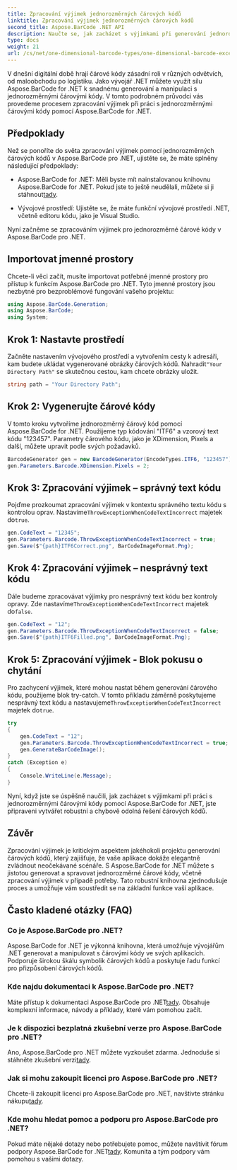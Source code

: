 ```yaml
---
title: Zpracování výjimek jednorozměrných čárových kódů
linktitle: Zpracování výjimek jednorozměrných čárových kódů
second_title: Aspose.BarCode .NET API
description: Naučte se, jak zacházet s výjimkami při generování jednorozměrných čárových kódů pomocí Aspose.BarCode for .NET. Tento průvodce krok za krokem zajišťuje řešení čárových kódů odolné proti chybám. Začněte hned!
type: docs
weight: 21
url: /cs/net/one-dimensional-barcode-types/one-dimensional-barcode-exception-handling/
---
```


V dnešní digitální době hrají čárové kódy zásadní roli v různých odvětvích, od maloobchodu po logistiku. Jako vývojář .NET můžete využít sílu Aspose.BarCode for .NET k snadnému generování a manipulaci s jednorozměrnými čárovými kódy. V tomto podrobném průvodci vás provedeme procesem zpracování výjimek při práci s jednorozměrnými čárovými kódy pomocí Aspose.BarCode for .NET.

## Předpoklady

Než se ponoříte do světa zpracování výjimek pomocí jednorozměrných čárových kódů v Aspose.BarCode pro .NET, ujistěte se, že máte splněny následující předpoklady:

-  Aspose.BarCode for .NET: Měli byste mít nainstalovanou knihovnu Aspose.BarCode for .NET. Pokud jste to ještě neudělali, můžete si ji stáhnout[tady](https://releases.aspose.com/barcode/net/).

- Vývojové prostředí: Ujistěte se, že máte funkční vývojové prostředí .NET, včetně editoru kódu, jako je Visual Studio.

Nyní začněme se zpracováním výjimek pro jednorozměrné čárové kódy v Aspose.BarCode pro .NET.

## Importovat jmenné prostory

Chcete-li věci začít, musíte importovat potřebné jmenné prostory pro přístup k funkcím Aspose.BarCode pro .NET. Tyto jmenné prostory jsou nezbytné pro bezproblémové fungování vašeho projektu:

```csharp
using Aspose.BarCode.Generation;
using Aspose.BarCode;
using System;
```

## Krok 1: Nastavte prostředí

 Začněte nastavením vývojového prostředí a vytvořením cesty k adresáři, kam budete ukládat vygenerované obrázky čárových kódů. Nahradit`"Your Directory Path"` se skutečnou cestou, kam chcete obrázky uložit.

```csharp
string path = "Your Directory Path";
```

## Krok 2: Vygenerujte čárové kódy

V tomto kroku vytvoříme jednorozměrný čárový kód pomocí Aspose.BarCode for .NET. Použijeme typ kódování "ITF6" a vzorový text kódu "123457". Parametry čárového kódu, jako je XDimension, Pixels a další, můžete upravit podle svých požadavků.

```csharp
BarcodeGenerator gen = new BarcodeGenerator(EncodeTypes.ITF6, "123457");
gen.Parameters.Barcode.XDimension.Pixels = 2;
```

## Krok 3: Zpracování výjimek – správný text kódu

Pojďme prozkoumat zpracování výjimek v kontextu správného textu kódu s kontrolou oprav. Nastavíme`ThrowExceptionWhenCodeTextIncorrect` majetek do`true`.

```csharp
gen.CodeText = "12345";
gen.Parameters.Barcode.ThrowExceptionWhenCodeTextIncorrect = true;
gen.Save($"{path}ITF6Correct.png", BarCodeImageFormat.Png);
```

## Krok 4: Zpracování výjimek – nesprávný text kódu

 Dále budeme zpracovávat výjimky pro nesprávný text kódu bez kontroly opravy. Zde nastavíme`ThrowExceptionWhenCodeTextIncorrect` majetek do`false`.

```csharp
gen.CodeText = "12";
gen.Parameters.Barcode.ThrowExceptionWhenCodeTextIncorrect = false;
gen.Save($"{path}ITF6Filled.png", BarCodeImageFormat.Png);
```

## Krok 5: Zpracování výjimek - Blok pokusu o chytání

 Pro zachycení výjimek, které mohou nastat během generování čárového kódu, použijeme blok try-catch. V tomto příkladu záměrně poskytujeme nesprávný text kódu a nastavujeme`ThrowExceptionWhenCodeTextIncorrect` majetek do`true`.

```csharp
try
{
    gen.CodeText = "12";
    gen.Parameters.Barcode.ThrowExceptionWhenCodeTextIncorrect = true;
    gen.GenerateBarCodeImage();
}
catch (Exception e)
{
    Console.WriteLine(e.Message);
}
```

Nyní, když jste se úspěšně naučili, jak zacházet s výjimkami při práci s jednorozměrnými čárovými kódy pomocí Aspose.BarCode for .NET, jste připraveni vytvářet robustní a chybově odolná řešení čárových kódů.

## Závěr

Zpracování výjimek je kritickým aspektem jakéhokoli projektu generování čárových kódů, který zajišťuje, že vaše aplikace dokáže elegantně zvládnout neočekávané scénáře. S Aspose.BarCode for .NET můžete s jistotou generovat a spravovat jednorozměrné čárové kódy, včetně zpracování výjimek v případě potřeby. Tato robustní knihovna zjednodušuje proces a umožňuje vám soustředit se na základní funkce vaší aplikace.

## Často kladené otázky (FAQ)

### Co je Aspose.BarCode pro .NET?
Aspose.BarCode for .NET je výkonná knihovna, která umožňuje vývojářům .NET generovat a manipulovat s čárovými kódy ve svých aplikacích. Podporuje širokou škálu symbolik čárových kódů a poskytuje řadu funkcí pro přizpůsobení čárových kódů.

### Kde najdu dokumentaci k Aspose.BarCode pro .NET?
 Máte přístup k dokumentaci Aspose.BarCode pro .NET[tady](https://reference.aspose.com/barcode/net/). Obsahuje komplexní informace, návody a příklady, které vám pomohou začít.

### Je k dispozici bezplatná zkušební verze pro Aspose.BarCode pro .NET?
 Ano, Aspose.BarCode pro .NET můžete vyzkoušet zdarma. Jednoduše si stáhněte zkušební verzi[tady](https://releases.aspose.com/).

### Jak si mohu zakoupit licenci pro Aspose.BarCode pro .NET?
 Chcete-li zakoupit licenci pro Aspose.BarCode pro .NET, navštivte stránku nákupu[tady](https://purchase.aspose.com/buy).

### Kde mohu hledat pomoc a podporu pro Aspose.BarCode pro .NET?
 Pokud máte nějaké dotazy nebo potřebujete pomoc, můžete navštívit fórum podpory Aspose.BarCode for .NET[tady](https://forum.aspose.com/c/barcode/13). Komunita a tým podpory vám pomohou s vašimi dotazy.
